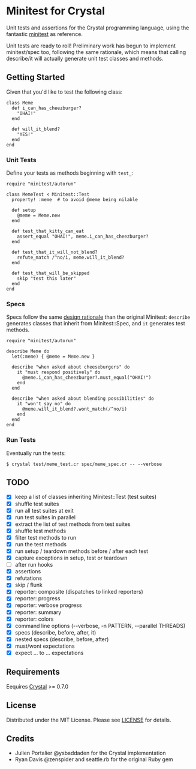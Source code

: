 # Minitest for Crystal

Unit tests and assertions for the Crystal programming language, using the
fantastic [minitest](https://github.com/seattlerb/minitest) as reference.

Unit tests are ready to roll! Preliminary work has begun to implement
minitest/spec too, following the same rationale, which means that calling
describe/it will actually generate unit test classes and methods.

## Getting Started

Given that you'd like to test the following class:

```crystal
class Meme
  def i_can_has_cheezburger?
    "OHAI!"
  end

  def will_it_blend?
    "YES!"
  end
end
```

### Unit Tests

Define your tests as methods beginning with `test_`:

```crystal
require "minitest/autorun"

class MemeTest < Minitest::Test
  property! :meme  # to avoid @meme being nilable

  def setup
    @meme = Meme.new
  end

  def test_that_kitty_can_eat
    assert_equal "OHAI!", meme.i_can_has_cheezburger?
  end

  def test_that_it_will_not_blend?
    refute_match /^no/i, meme.will_it_blend?
  end

  def test_that_will_be_skipped
    skip "test this later"
  end
end
```

### Specs

Specs follow the same
[design rationale](https://github.com/seattlerb/minitest/blob/master/design_rationale.rb)
than the original Minitest: `describe` generates classes that inherit from
Minitest::Spec, and `it` generates test methods.

```crystal
require "minitest/autorun"

describe Meme do
  let(:meme) { @meme = Meme.new }

  describe "when asked about cheeseburgers" do
    it "must respond positively" do
      @meme.i_can_has_cheezburger?.must_equal("OHAI!")
    end
  end

  describe "when asked about blending possibilities" do
    it "won't say no" do
      @meme.will_it_blend?.wont_match(/^no/i)
    end
  end
end
```

### Run Tests

Eventually run the tests:

```
$ crystal test/meme_test.cr spec/meme_spec.cr -- --verbose
```

## TODO

- [x] keep a list of classes inheriting Minitest::Test (test suites)
- [x] shuffle test suites
- [x] run all test suites at exit
- [x] run test suites in parallel
- [x] extract the list of test methods from test suites
- [x] shuffle test methods
- [x] filter test methods to run
- [x] run the test methods
- [x] run setup / teardown methods before / after each test
- [x] capture exceptions in setup, test or teardown
- [ ] after run hooks
- [x] assertions
- [x] refutations
- [x] skip / flunk
- [x] reporter: composite (dispatches to linked reporters)
- [x] reporter: progress
- [x] reporter: verbose progress
- [x] reporter: summary
- [x] reporter: colors
- [x] command line options (--verbose, -n PATTERN, --parallel THREADS)
- [x] specs (describe, before, after, it)
- [x] nested specs (describe, before, after)
- [x] must/wont expectations
- [x] expect ... to ... expectations

## Requirements

Eequires [Crystal](http://crystal-lang.org) >= 0.7.0

## License

Distributed under the MIT License. Please see
[LICENSE](https://github.com/ysbaddaden/minitest.cr/tree/master/LICENSE) for details.

## Credits

- Julien Portalier @ysbaddaden for the Crystal implementation
- Ryan Davis @zenspider and seattle.rb for the original Ruby gem
